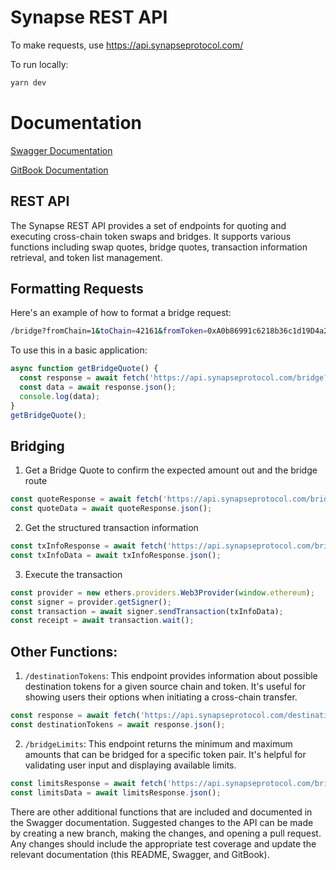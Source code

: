 # Synapse REST API
To make requests, use https://api.synapseprotocol.com/


To run locally:
```bash
yarn dev
```

# Documentation
[Swagger Documentation](https://api.synapseprotocol.com/api-docs/)

[GitBook Documentation](https://docs.synapseprotocol.com/developers/rest-api)

## REST API
The Synapse REST API provides a set of endpoints for quoting and executing cross-chain token swaps and bridges. It supports various functions including swap quotes, bridge quotes, transaction information retrieval, and token list management.

## Formatting Requests
Here's an example of how to format a bridge request:

```bash
/bridge?fromChain=1&toChain=42161&fromToken=0xA0b86991c6218b36c1d19D4a2e9Eb0cE3606eB48&toToken=0xaf88d065e77c8cC2239327C5EDb3A432268e5831&amount=100
```

To use this in a basic application:

```javascript
async function getBridgeQuote() {
  const response = await fetch('https://api.synapseprotocol.com/bridge?fromChain=1&toChain=42161&fromToken=0xA0b86991c6218b36c1d19D4a2e9Eb0cE3606eB48&toToken=0xaf88d065e77c8cC2239327C5EDb3A432268e5831&amount=100');
  const data = await response.json();
  console.log(data);
}
getBridgeQuote();
```


## Bridging

1. Get a Bridge Quote to confirm the expected amount out and the bridge route

```javascript
const quoteResponse = await fetch('https://api.synapseprotocol.com/bridge?fromChain=1&toChain=42161&fromToken=0xA0b86991c6218b36c1d19D4a2e9Eb0cE3606eB48&toToken=0xaf88d065e77c8cC2239327C5EDb3A432268e5831&amount=100');
const quoteData = await quoteResponse.json();
```

2. Get the structured transaction information

```javascript
const txInfoResponse = await fetch('https://api.synapseprotocol.com/bridgeTxInfo?fromChain=1&toChain=42161&fromToken=0xA0b86991c6218b36c1d19D4a2e9Eb0cE3606eB48&toToken=0xaf88d065e77c8cC2239327C5EDb3A432268e5831&amount=100&destAddress=0xcc78d2f004c9de9694ff6a9bbdee4793d30f3842');
const txInfoData = await txInfoResponse.json();
```

3. Execute the transaction

```javascript
const provider = new ethers.providers.Web3Provider(window.ethereum);
const signer = provider.getSigner();
const transaction = await signer.sendTransaction(txInfoData);
const receipt = await transaction.wait();
```

## Other Functions:
1. `/destinationTokens`: This endpoint provides information about possible destination tokens for a given source chain and token. It's useful for showing users their options when initiating a cross-chain transfer.

```javascript
const response = await fetch('https://api.synapseprotocol.com/destinationTokens?fromChain=1&fromToken=0xA0b86991c6218b36c1d19D4a2e9Eb0cE3606eB48');
const destinationTokens = await response.json();
```

2. `/bridgeLimits`: This endpoint returns the minimum and maximum amounts that can be bridged for a specific token pair. It's helpful for validating user input and displaying available limits.

```javascript
const limitsResponse = await fetch('https://api.synapseprotocol.com/bridgeLimits?fromChain=1&toChain=42161&fromToken=0xA0b86991c6218b36c1d19D4a2e9Eb0cE3606eB48&toToken=0xaf88d065e77c8cC2239327C5EDb3A432268e5831');
const limitsData = await limitsResponse.json();
```

There are other additional functions that are included and documented in the Swagger documentation. Suggested changes to the API can be made by creating a new branch, making the changes, and opening a pull request. Any changes should include the appropriate test coverage and update the relevant documentation (this README, Swagger, and GitBook).
